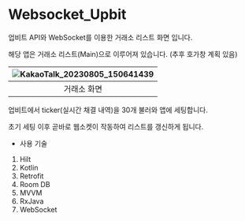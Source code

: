 # Websocket_Upbit
업비트 API와 WebSocket를 이용한 거래소 리스트 화면 입니다.

해당 앱은 거래소 리스트(Main)으로 이루어져 있습니다.
(추후 호가창 계획 있음)

|![KakaoTalk_20230805_150641439](https://github.com/tkddn9316/Websocket_Upbit/assets/50853634/193eb8dc-fc5a-462a-9799-e66e34339cdc)|
|:---:|
|거래소 화면|

업비트에서 ticker(실시간 채결 내역)을 30개 불러와 앱에 세팅합니다.

초기 세팅 이후 곧바로 웹소켓이 작동하여 리스트를 갱신하게 됩니다.
* 사용 기술
1. Hilt
2. Kotlin
3. Retrofit
4. Room DB
5. MVVM
6. RxJava
7. WebSocket
